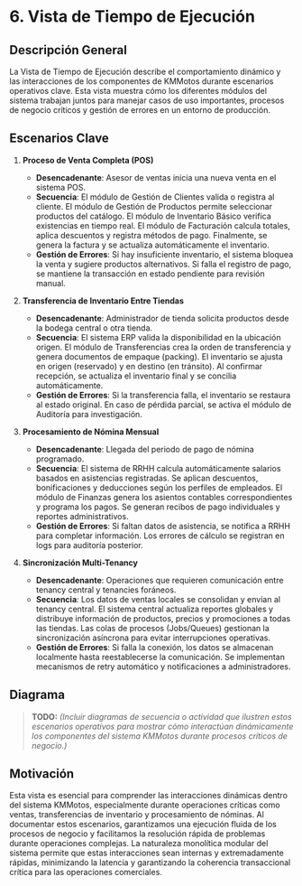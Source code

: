 # 6. Vista de Tiempo de Ejecución

## Descripción General

La Vista de Tiempo de Ejecución describe el comportamiento dinámico y las interacciones de los componentes de KMMotos durante escenarios operativos clave. Esta vista muestra cómo los diferentes módulos del sistema trabajan juntos para manejar casos de uso importantes, procesos de negocio críticos y gestión de errores en un entorno de producción.

## Escenarios Clave

1. **Proceso de Venta Completa (POS)**
   - **Desencadenante**: Asesor de ventas inicia una nueva venta en el sistema POS.
   - **Secuencia**: El módulo de Gestión de Clientes valida o registra al cliente. El módulo de Gestión de Productos permite seleccionar productos del catálogo. El módulo de Inventario Básico verifica existencias en tiempo real. El módulo de Facturación calcula totales, aplica descuentos y registra métodos de pago. Finalmente, se genera la factura y se actualiza automáticamente el inventario.
   - **Gestión de Errores**: Si hay insuficiente inventario, el sistema bloquea la venta y sugiere productos alternativos. Si falla el registro de pago, se mantiene la transacción en estado pendiente para revisión manual.

2. **Transferencia de Inventario Entre Tiendas**
   - **Desencadenante**: Administrador de tienda solicita productos desde la bodega central o otra tienda.
   - **Secuencia**: El sistema ERP valida la disponibilidad en la ubicación origen. El módulo de Transferencias crea la orden de transferencia y genera documentos de empaque (packing). El inventario se ajusta en origen (reservado) y en destino (en tránsito). Al confirmar recepción, se actualiza el inventario final y se concilia automáticamente.
   - **Gestión de Errores**: Si la transferencia falla, el inventario se restaura al estado original. En caso de pérdida parcial, se activa el módulo de Auditoría para investigación.

3. **Procesamiento de Nómina Mensual**
   - **Desencadenante**: Llegada del periodo de pago de nómina programado.
   - **Secuencia**: El sistema de RRHH calcula automáticamente salarios basados en asistencias registradas. Se aplican descuentos, bonificaciones y deducciones según los perfiles de empleados. El módulo de Finanzas genera los asientos contables correspondientes y programa los pagos. Se generan recibos de pago individuales y reportes administrativos.
   - **Gestión de Errores**: Si faltan datos de asistencia, se notifica a RRHH para completar información. Los errores de cálculo se registran en logs para auditoría posterior.

4. **Sincronización Multi-Tenancy**
   - **Desencadenante**: Operaciones que requieren comunicación entre tenancy central y tenancies foráneos.
   - **Secuencia**: Los datos de ventas locales se consolidan y envían al tenancy central. El sistema central actualiza reportes globales y distribuye información de productos, precios y promociones a todas las tiendas. Las colas de procesos (Jobs/Queues) gestionan la sincronización asíncrona para evitar interrupciones operativas.
   - **Gestión de Errores**: Si falla la conexión, los datos se almacenan localmente hasta reestablecerse la comunicación. Se implementan mecanismos de retry automático y notificaciones a administradores.

## Diagrama

> **TODO:** _(Incluir diagramas de secuencia o actividad que ilustren estos escenarios operativos para mostrar cómo interactúan dinámicamente los componentes del sistema KMMotos durante procesos críticos de negocio.)_

## Motivación

Esta vista es esencial para comprender las interacciones dinámicas dentro del sistema KMMotos, especialmente durante operaciones críticas como ventas, transferencias de inventario y procesamiento de nóminas. Al documentar estos escenarios, garantizamos una ejecución fluida de los procesos de negocio y facilitamos la resolución rápida de problemas durante operaciones complejas. La naturaleza monolítica modular del sistema permite que estas interacciones sean internas y extremadamente rápidas, minimizando la latencia y garantizando la coherencia transaccional crítica para las operaciones comerciales.
